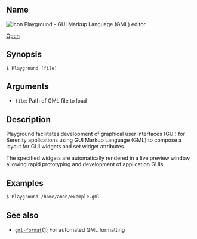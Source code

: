 ## Name

![Icon](/res/icons/16x16/app-playground.png) Playground - GUI Markup Language (GML) editor

[Open](file:///bin/Playground)

## Synopsis

```**sh
$ Playground [file]
```

## Arguments

* `file`: Path of GML file to load

## Description

Playground facilitates development of graphical user interfaces (GUI)
for Serenity applications using GUI Markup Language (GML) to compose
a layout for GUI widgets and set widget attributes.

The specified widgets are automatically rendered in a live preview
window, allowing rapid prototyping and development of application GUIs.

## Examples

```sh
$ Playground /home/anon/example.gml
```

## See also

* [`gml-format`(1)](help://man/1/gml-format) For automated GML formatting


